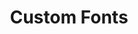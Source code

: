 ---
layout: chapter
title: Custom Fonts
slides:

  - class: title-slide
    content: |

      ![Gather Workshops Logo]([[BASE_URL]]/theme/assets/images/gw_logo.png)

      # Custom Fonts
      _Customise your look with Google Fonts_





  - content: |

      ## Page Header

      We can use the `header` element as a container for our title and navigation.

      Start by adding the header HTML with a title:

      ```html
      <header>
        <h1>Logo Here</h1>
      </header>
      ```


    notes: |
      
      The `<header>` element has no styles already associated with it.

      It is pretty much just a see-through box which you can use to contain anything you want.

      Using a `<header>` allows us to group together all the elements which are part of the header, for easy styling using CSS.




  - content: |

      ## Header

      ![The header goes at the top of the page. It will be a plain box containing a heading.](assets/images/layout-header.svg)

      _Adding a header to your page_

    notes: |
      Our first layout element will be a header.

      The header goes at the top of the page and generally contains the name of the website.

      It might also contain a "tagline" briefly explaining what the site is for.

      Our header will be a plain box containing a simple heading.




  - content: |

      ## Header Content

      Add to `index.html`, between the `body` tags:

      ```html
      <body>
        <!-- My HTML Code Goes Here-->
        <header class="page-header">
            <h1>My Awesome Website</h1>
        </header>
      </body>
      ```
      {:data-line="1-2,6"}

      You should now see a heading on your page.
      The header box will be invisible until you add CSS.

    notes: |
  
      The `header` element has no styles already associated with it.

      It is pretty much just a see-through box which you can use to contain anything you want.

      Using a header allows us to group together all the elements which are part of the header, for easy styling using CSS.

      Add the header code to the `body` of your page.

      You should change the heading text to suit your site!




  - content: |

      ## Header Design

      Add to your `style.css`:

      ```css
      .page-header {
          background-color: #222222;
          color: #FFFFFF;
          padding: 20px;
      }
      ```

      This code will give your header a dark grey background,
      white text and 20px of spacing around the inside edge.

    notes: |
      Our sample styles show how you can add a background colour to your header, change the text colour, and get the stuff inside the header to be pushed away from the edges a bit.

      You don't have to have a background colour on your header - if you want to get rid of it, just delete that line completely!




  - content: |

      ## Header Ideas

      <iframe height='450' scrolling='no' src='//codepen.io/gatherworkshops/embed/RPLvgb/?height=450&theme-id=16068&default-tab=result' frameborder='no' allowtransparency='true' allowfullscreen='true' style='width: 100%;'>See the Pen <a href='http://codepen.io/gatherworkshops/pen/RPLvgb/'>Header Examples</a> by Gather Workshops (<a href='http://codepen.io/gatherworkshops'>@gatherworkshops</a>) on <a href='http://codepen.io'>CodePen</a>.
      </iframe>

      Take a few minutes to make your header
      look how you want it.

    notes: |
      There are heaps of different header styles you could use.

      Your header could be full width, or centered, or have no background at all.

      It could be tall or small, with big text or little text, it's all up to your imagination!

      The links on this slide have a variety of different header styles you could try out. Click the links to open up the code examples in Codepen.







  - content: |

      ## Header Styles

      Add some style to our `header` container.

      ```css
      header {
        background-color: #222222;
        color: #FFFFFF;
        padding: 20px;
      }
      ```

    notes: |
      Our sample styles show how you can add a background colour to your header, change the text colour, and get the stuff inside the header to be pushed away from the edges a bit.

      You don't have to have a background colour on your header if you don't want to - you can just delete that line completely!





  - content: |

      ## Google Fonts

      For a simple logo design, we can start by choosing a nice font from <a href="http://google.com/fonts" target="_blank">Google Fonts</a> then clicking the "Quick Use" button.

      ![Selecting a Google Font](/Building-the-Web/slides/workshop/images/google-font-selection.png)


    notes: |
      Have a browse in the Google Fonts directory and pick a font you like.

      There are some filtering option down the left hand side if you want some more control over your search. 

      You can even change the "Grumpy Wizards" text to instead be the name of your web page. That might be helpful!

      Once you've chosen a font, click its "Quick Use" button which is the little sideways arrow inside a square.





  - content: |

      ## Adding the font to your site

      On the "Quick Use" page, look for step 3.

      ![Finding the Google Font embed code](/Building-the-Web/slides/workshop/images/google-font-include.png)

      Copy that piece of HTML code<br> 
      and put it between your site's `<head>` tags.

      It should go on the line before the link to your own stylesheet.


    notes: |
      The piece of code we add to our site's `head` is just a link to some special CSS on Google's web server.

      Google is providing us a CSS stylesheet that we can link to so that we don't have to write a whole lot of extra code ourselves to correctly embed the font in our site.





  - content: |

      ## Using the font in your CSS

      Further down the "Quick Use" page you'll find step 4.

      ![Finding the Google Font embed code](/Building-the-Web/slides/workshop/images/google-font-css.png)

      This is an example of the CSS you can now use to apply the font to elements on your page.





  - content: |

      ## Applying the font to our header

      In our case, we'll be adding the font to our `<h1>` element.

      ```css
      h1 {
        font-family: 'Pacifico', cursive;
      }
      ```

      Make sure to use your own font's name instead of "Pacifico"!



  - content: |

      ## Title Design

      Once our font is decided, we can tweak some other options:

      ```css
      h1 {
        font-family: 'Pacifico', cursive;
        margin: 0;
        font-size: 40px;
        color: #FFFFFF;
      }
      ```


  - content: |

      ![Thumbs Up!]([[BASE_URL]]/theme/assets/images/thumbs-up.svg){: height="200" }

      ## Stacked Layouts: Complete!

      Great, now let's explore where we'll build our own site...

      [Take me to the next chapter!](welcome-section.html)


    notes: |

      Great! Now that we know the basics, let's get started on our own projects.



---